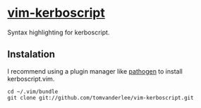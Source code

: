 # [vim-kerboscript](https://github.com/tomvanderlee/vim-kerboscript)

Syntax highlighting for kerboscript.

## Instalation

I recommend using a plugin manager like [pathogen](https://github.com/tpope/vim-pathogen) to install kerboscript.vim.

    cd ~/.vim/bundle
    git clone git://github.com/tomvanderlee/vim-kerboscript.git
